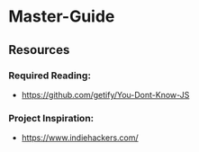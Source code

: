 # Master-Guide

## Resources

### Required Reading:
- https://github.com/getify/You-Dont-Know-JS

### Project Inspiration:
- https://www.indiehackers.com/
